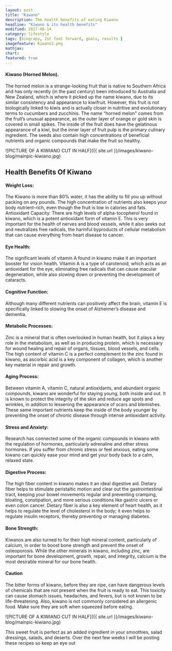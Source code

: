 ```yaml
---
layout: post
title: "Kiwano"
description: The health benefits of eating Kiwano
headline: "Kiwano & its health benefits"
modified: 2017-06-14
category: lifestyle
tags: [biograpy, 1st foot forward, goals, results ]
imagefeature: Kiwano2.png
mathjax: 
chart:
featured: true
---
```


<style>

    .notepad-post-title h1{

        display: none!important;
    }

    .modify .notepad-post-title h1{

        display: block!important;
    }

    .bg-img img {
    	 -webkit-background-size: cover!important;
		  -moz-background-size: cover!important;
		  -o-background-size: cover!important;
		  background-size: cover!important;
    }

</style>





#### Kiwano (Horned Melon).

The horned melon is a strange-looking fruit that is native to Southern Africa and has only recently (in the past century) been introduced to Australia and New Zealand, which is where it picked up the name kiwano, due to its similar consistency and appearance to kiwifruit. However, this fruit is not biologically linked to kiwis and is actually closer in nutritive and evolutionary terms to cucumbers and zucchinis. 
The name “horned melon” comes from the fruit’s unusual appearance, as the outer layer of orange or gold skin is covered in small spikes. The inside of the fruit does have the gelatinous appearance of a kiwi, but the inner layer of fruit pulp is the primary culinary ingredient. The seeds also contain high concentrations of beneficial nutrients and organic compounds that make the fruit so healthy.

![PICTURE OF A KIWIANO CUT IN HALF]({{ site.url }}/images/kiwano-blog/mainpic-kiwiano.jpg)



## Health Benefits Of Kiwano

#### Weight Loss: 

The Kiwano is more than 80% water, it has the ability to fill you up without packing on any pounds. The high concentration of nutrients also keeps your body nutrient-rich, even though the fruit is low in calories and fats.
Antioxidant Capacity: There are high levels of alpha-tocopherol found in kiwano, which is a potent antioxidant form of vitamin E. This is very important for the health of nerves and blood vessels, while it also seeks out and neutralizes free radicals, the harmful byproducts of cellular metabolism that can cause everything from heart disease to cancer.

#### Eye Health: 

The significant levels of vitamin A found in kiwano make it an important booster for vision health. Vitamin A is a type of carotenoid, which acts as an antioxidant for the eye, eliminating free radicals that can cause macular degeneration, while also slowing down or preventing the development of cataracts.

#### Cognitive Function:

 Although many different nutrients can positively affect the brain, vitamin E is specifically linked to slowing the onset of Alzheimer’s disease and dementia.

#### Metabolic Processes:

Zinc is a mineral that is often overlooked in human health, but it plays a key role in the metabolism, as well as in producing protein, which is necessary for wound healing and repair of organs, tissues, blood vessels, and cells. The high content of vitamin C is a perfect complement to the zinc found in kiwano, as ascorbic acid is a key component of collagen, which is another key material in repair and growth.

#### Aging Process:

Between vitamin A, vitamin C, natural antioxidants, and abundant organic compounds, kiwano are wonderful for staying young, both inside and out. It is known to protect the integrity of the skin and reduce age spots and wrinkles, in addition to lessening the appearance of scars and blemishes. These same important nutrients keep the inside of the body younger by preventing the onset of chronic disease through intense antioxidant activity.

#### Stress and Anxiety:

Research has connected some of the organic compounds in kiwano with the regulation of hormones, particularly adrenaline and other stress hormones. If you suffer from chronic stress or feel anxious, eating some kiwano can quickly ease your mind and get your body back to a calm, relaxed state.

#### Digestive Process: 

The high fiber content in kiwano makes it an ideal digestive aid. Dietary fiber helps to stimulate peristaltic motion and clear out the gastrointestinal tract, keeping your bowel movements regular and preventing cramping, bloating, constipation, and more serious conditions like gastric ulcers or even colon cancer. Dietary fiber is also a key element of heart health, as it helps to regulate the level of cholesterol in the body; it even helps to regulate insulin receptors, thereby preventing or managing diabetes.

#### Bone Strength:

Kiwanos are also turned to for their high mineral content, particularly of calcium, in order to boost bone strength and prevent the onset of osteoporosis. While the other minerals in kiwano, including zinc, are 
important for bone development, growth, repair, and integrity, calcium is the most desirable mineral for our bone health.

#### Caution

The bitter forms of kiwano, before they are ripe, can have dangerous levels of chemicals that are not present when the fruit is ready to eat. This toxicity can cause stomach issues, headaches, and fevers, but is not known to be life-threatening. Also, kiwano is not commonly considered an allergenic food. Make sure they are soft when squeezed before eating.


![PICTURE OF A KIWIANO CUT IN HALF]({{ site.url }}/images/kiwano-blog/mainpic-kiwiano.jpg)



This sweet fruit is perfect as an added ingredient in your smoothies, salad dressings, salads, and deserts.
Over the next few weeks I will be posting these recipes so keep an eye out






